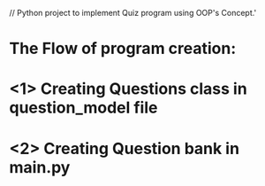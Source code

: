 // Python project to implement Quiz program using OOP's Concept.'

# The Flow of program creation:

# <1> Creating Questions class in question_model file 
# <2> Creating Question bank in main.py